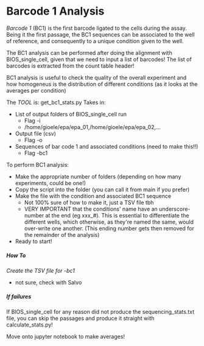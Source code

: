 # Barcode 1 Analysis

*Barcode 1* (BC1) is the first barcode ligated to the cells during the assay. Being it the first passage, the BC1 sequences can be associated to the well of reference, and consequently to a unique condition given to the well.

The BC1 analysis can be performed after doing the alignment with BIOS_single_cell, given that we need to input a list of barcodes! The list of barcodes is extracted from the count table header!

BC1 analysis is useful to check the quality of the overall experiment and how homogeneus is the distribution of different conditions (as it looks at the averages per condition)


The *TOOL* is: get_bc1_stats.py
Takes in:
- List of output folders of BIOS_single_cell run 
	+ Flag -i 
	+ /home/gioele/epa/epa_01,/home/gioele/epa/epa_02,...
- Output file (csv)
	+ Flag -o
- Sequences of bar code 1 and associated conditions (need to make this!!)
	+ Flag -bc1



To perform BC1 analysis:
- Make the appropriate number of folders (depending on how many experiments, could be one!)
- Copy the script into the folder (you can call it from main if you prefer)
- Make the file with the condition and associated BC1 sequence
	+ Not 100% sure of how to make it, just a TSV file tbh
	+ VERY IMPORTANT that the conditions' name have an underscore-number at the end (eg xxx_#). This is essential to differentiate the different wells, which otherwise, as they're named the same, would over-write one another. (This ending number gets then removed for the remainder of the analysis)
- Ready to start!



##### How To
*Create the TSV file for -bc1*
- not sure, check with Salvo



##### If failures
If BIOS_single_cell for any reason did not produce the sequencing_stats.txt file, you can skip the passages and produce it straight with calculate_stats.py!







Move onto jupyter notebook to make averages!















